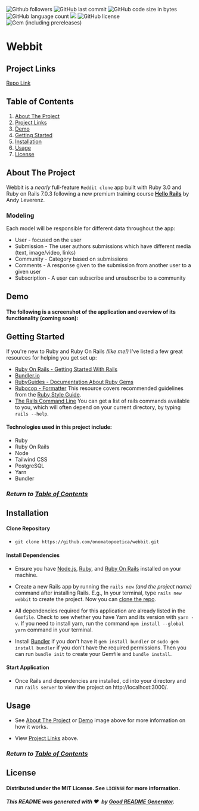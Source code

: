 ![Github followers](https://img.shields.io/github/followers/onomatopoetica?color=blue&logo=GitHub&style=flat) ![GitHub last commit](https://img.shields.io/github/last-commit/onomatopoetica/webbit) ![GitHub code size in bytes](https://img.shields.io/github/languages/code-size/onomatopoetica/webbit?color=yellow) ![GitHub language count](https://img.shields.io/github/languages/count/onomatopoetica/webbit?color=orange&logo=GitHub&style=flat) ![](https://img.shields.io/badge/language-ruby-red/?style=flat&logo=ruby&logoColor=red&color=red) ![GitHub license](https://img.shields.io/badge/license-MIT-yellow) ![Gem (including prereleases)](https://img.shields.io/gem/v/rails?include_prereleases&logo=ruby&logoColor=red&color=red)

# Webbit

## Project Links

[Repo Link](https://github.com/onomatopoetica/webbit)

## Table of Contents

1. [About The Project](#About-The-Project)
1. [Project Links](#Project-Links)
1. [Demo](#Demo)
1. [Getting Started](#Getting-Started)
1. [Installation](#Installation)
1. [Usage](#Usage)
1. [License](#License)

## About The Project

Webbit is a _nearly_ full-feature `Reddit clone` app built with Ruby 3.0 and Ruby on Rails 7.0.3 following a new premium training course [**Hello Rails**](https://hellorails.io/) by Andy Leverenz.

### Modeling

Each model will be responsible for different data throughout the app:

- User - focused on the user
- Submission - The user authors submissions which have different media (text, image/video, links)
- Community - Category based on submissions
- Comments - A response given to the submission from another user to a given user
- Subscription - A user can subscribe and unsubscribe to a community

## Demo

#### The following is a screenshot of the application and overview of its functionality (coming soon): <br>

<!-- <img src="./example.png" alt="app screenshot" width="900" height="auto"> -->

## Getting Started

If you're new to Ruby and Ruby On Rails _(like me!)_ I've listed a few great resources for helping you get set up:

- [Ruby On Rails - Getting Started With Rails](https://guides.rubyonrails.org/getting_started.html)
- [Bundler.io](https://bundler.io/v2.3/man/bundle-install.1.html)
- [RubyGuides - Documentation About Ruby Gems](https://www.rubyguides.com/2018/09/ruby-gems-gemfiles-bundler/)
- [Rubocop - Formatter](https://www.mashupgarage.com/playbook/rails/rubocop.html) This resource covers recommended guidelines from the [Ruby Style Guide](https://github.com/rubocop/ruby-style-guide).
- [The Rails Command Line](https://guides.rubyonrails.org/command_line.html) You can get a list of rails commands available to you, which will often depend on your current directory, by typing `rails --help`.

#### Technologies used in this project include:

- Ruby
- Ruby On Rails
- Node
- Tailwind CSS
- PostgreSQL
- Yarn
- Bundler

### _Return to [Table of Contents](#Table-of-Contents)_

## Installation

#### Clone Repository

- `git clone https://github.com/onomatopoetica/webbit.git`

#### Install Dependencies

- Ensure you have [Node.js](https://nodejs.org), [Ruby](https://www.ruby-lang.org/en/documentation/installation/), and [Ruby On Rails](https://guides.rubyonrails.org/getting_started.html#creating-a-new-rails-project-installing-rails) installed on your machine.

- Create a new Rails app by running the `rails new` _(and the project name)_ command after installing Rails. E.g., In your terminal, type `rails new webbit` to create the project. Now you can [clone the repo](https://docs.github.com/en/repositories/creating-and-managing-repositories/cloning-a-repository).

- All dependencies required for this application are already listed in the `Gemfile`. Check to see whether you have Yarn and its version with `yarn -v`. If you need to install yarn, run the command `npm install --global yarn` command in your terminal.

- Install [Bundler](https://bundler.io/) if you don't have it `gem install bundler` or `sudo gem install bundler` if you don't have the required permissions. Then you can run `bundle init` to create your Gemfile and `bundle install`.

#### Start Application

- Once Rails and dependencies are installed, cd into your directory and run `rails server` to view the project on http://localhost:3000/.
  <br>

## Usage

- See [About The Project](#About-The-Project) or [Demo](#Demo) image above for more information on how it works.

- View [Project Links](#Project-Links) above.

### _Return to [Table of Contents](#Table-of-Contents)_

## License

#### Distributed under the MIT License. See `LICENSE` for more information.

##### This README was generated with :hearts:&nbsp; by [Good README Generator](https://github.com/onomatopoetica/Good-README-Generator).
